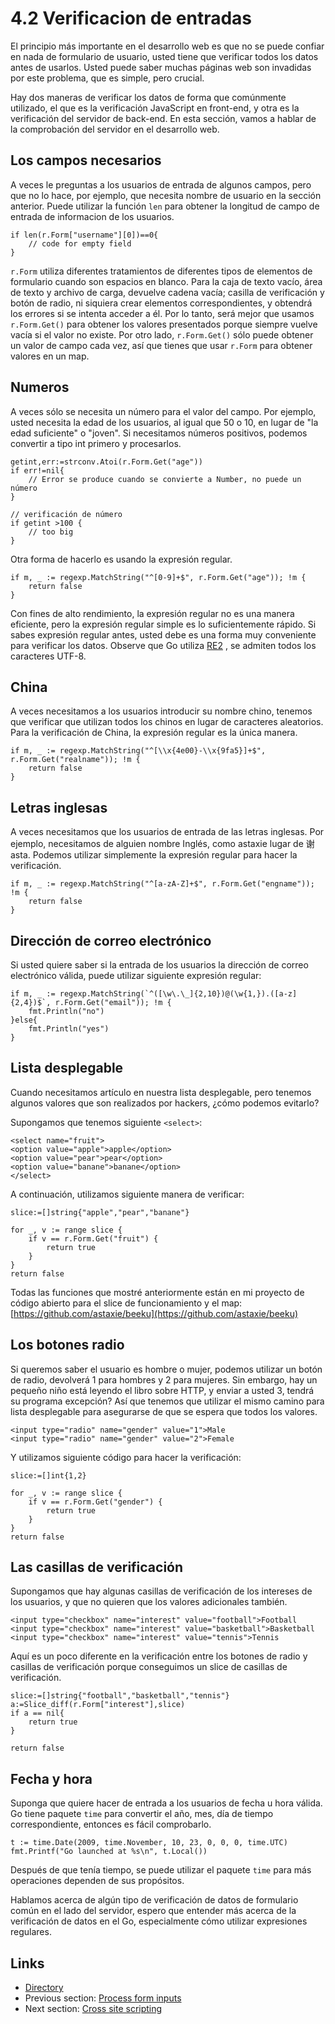 # 4.2 Verificacion de entradas

El principio más importante en el desarrollo web es que no se puede confiar en nada de formulario de usuario, usted tiene que verificar todos los datos antes de usarlos. Usted puede saber muchas páginas web son invadidas por este problema, que es simple, pero crucial.

Hay dos maneras de verificar los datos de forma que comúnmente utilizado, el que es la verificación JavaScript en front-end, y otra es la verificación del servidor de back-end. En esta sección, vamos a hablar de la comprobación del servidor en el desarrollo web.

## Los campos necesarios

A veces le preguntas a los usuarios de entrada de algunos campos, pero que no lo hace, por ejemplo, que necesita nombre de usuario en la sección anterior. Puede utilizar la función `len` para obtener la longitud de campo de entrada de informacion de los usuarios.

	if len(r.Form["username"][0])==0{
    	// code for empty field
	}

`r.Form` utiliza diferentes tratamientos de diferentes tipos de elementos de formulario cuando son espacios en blanco. Para la caja de texto vacío, área de texto y archivo de carga, devuelve cadena vacía; casilla de verificación y botón de radio, ni siquiera crear elementos correspondientes, y obtendrá los errores si se intenta acceder a él. Por lo tanto, será mejor que usamos `r.Form.Get()` para obtener los valores presentados porque siempre vuelve vacía si el valor no existe. Por otro lado, `r.Form.Get()` sólo puede obtener un valor de campo cada vez, así que tienes que usar `r.Form` para obtener valores en un map.

## Numeros

A veces sólo se necesita un número para el valor del campo. Por ejemplo, usted necesita la edad de los usuarios, al igual que 50 o 10, en lugar de "la edad suficiente" o "joven". Si necesitamos números positivos, podemos convertir a tipo int primero y procesarlos.

	getint,err:=strconv.Atoi(r.Form.Get("age"))
	if err!=nil{
    	// Error se produce cuando se convierte a Number, no puede un número
	}

	// verificación de número
	if getint >100 {
    	// too big
	}

Otra forma de hacerlo es usando la expresión regular.

	if m, _ := regexp.MatchString("^[0-9]+$", r.Form.Get("age")); !m {
    	return false
	}
	
Con fines de alto rendimiento, la expresión regular no es una manera eficiente, pero la expresión regular simple es lo suficientemente rápido. Si sabes expresión regular antes, usted debe es una forma muy conveniente para verificar los datos. Observe que Go utiliza [RE2](http://code.google.com/p/re2/wiki/Syntax) , se admiten todos los caracteres UTF-8.

## China

A veces necesitamos a los usuarios introducir su nombre chino, tenemos que verificar que utilizan todos los chinos en lugar de caracteres aleatorios. Para la verificación de China, la expresión regular es la única manera.

	if m, _ := regexp.MatchString("^[\\x{4e00}-\\x{9fa5}]+$", r.Form.Get("realname")); !m {
    	return false
	}

## Letras inglesas

A veces necesitamos que los usuarios de entrada de las letras inglesas. Por ejemplo, necesitamos de alguien nombre Inglés, como astaxie lugar de 谢 asta. Podemos utilizar simplemente la expresión regular para hacer la verificación.

	if m, _ := regexp.MatchString("^[a-zA-Z]+$", r.Form.Get("engname")); !m {
    	return false
	}

## Dirección de correo electrónico

Si usted quiere saber si la entrada de los usuarios la dirección de correo electrónico válida, puede utilizar siguiente expresión regular:

	if m, _ := regexp.MatchString(`^([\w\.\_]{2,10})@(\w{1,}).([a-z]{2,4})$`, r.Form.Get("email")); !m {
    	fmt.Println("no")
	}else{
    	fmt.Println("yes")
	}

## Lista desplegable

Cuando necesitamos artículo en nuestra lista desplegable, pero tenemos algunos valores que son realizados por hackers, ¿cómo podemos evitarlo?

Supongamos que tenemos siguiente `<select>`:

	<select name="fruit">
	<option value="apple">apple</option>
	<option value="pear">pear</option>
	<option value="banane">banane</option>
	</select>

A continuación, utilizamos siguiente manera de verificar:

	slice:=[]string{"apple","pear","banane"}

	for _, v := range slice {
    	if v == r.Form.Get("fruit") {
        	return true
    	}
	}
	return false

Todas las funciones que mostré anteriormente están en mi proyecto de código abierto para el slice de funcionamiento y el map:  [https://github.com/astaxie/beeku](https://github.com/astaxie/beeku)

## Los botones radio

Si queremos saber el usuario es hombre o mujer, podemos utilizar un botón de radio, devolverá 1 para hombres y 2 para mujeres. Sin embargo, hay un pequeño niño está leyendo el libro sobre HTTP, y enviar a usted 3, tendrá su programa excepción? Así que tenemos que utilizar el mismo camino para lista desplegable para asegurarse de que se espera que todos los valores.

	<input type="radio" name="gender" value="1">Male
	<input type="radio" name="gender" value="2">Female

Y utilizamos siguiente código para hacer la verificación:

	slice:=[]int{1,2}

	for _, v := range slice {
    	if v == r.Form.Get("gender") {
        	return true
    	}
	}
	return false

## Las casillas de verificación

Supongamos que hay algunas casillas de verificación de los intereses de los usuarios, y que no quieren que los valores adicionales también.

	<input type="checkbox" name="interest" value="football">Football
	<input type="checkbox" name="interest" value="basketball">Basketball
	<input type="checkbox" name="interest" value="tennis">Tennis

Aquí es un poco diferente en la verificación entre los botones de radio y casillas de verificación porque conseguimos un slice de casillas de verificación.

	slice:=[]string{"football","basketball","tennis"}
	a:=Slice_diff(r.Form["interest"],slice)
	if a == nil{
    	return true
	}

	return false 

## Fecha y hora

Suponga que quiere hacer de entrada a los usuarios de fecha u hora válida. Go tiene paquete `time` para convertir el año, mes, día de tiempo correspondiente, entonces es fácil comprobarlo.

	t := time.Date(2009, time.November, 10, 23, 0, 0, 0, time.UTC)
	fmt.Printf("Go launched at %s\n", t.Local())

Después de que tenía tiempo, se puede utilizar el paquete `time` para más operaciones dependen de sus propósitos.

Hablamos acerca de algún tipo de verificación de datos de formulario común en el lado del servidor, espero que entender más acerca de la verificación de datos en el Go, especialmente cómo utilizar expresiones regulares.

## Links

- [Directory](preface.md)
- Previous section: [Process form inputs](04.1.md)
- Next section: [Cross site scripting](04.3.md)
